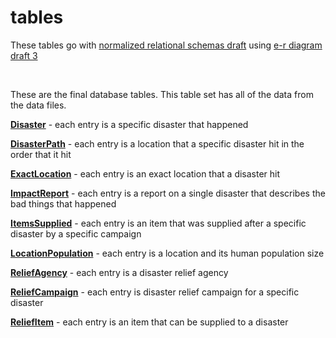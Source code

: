 # tables

These tables go with [normalized relational schemas draft][1] using [e-r diagram draft 3][2]

<br>

These are the final database tables. This table set has all of the data from the data files.

[**Disaster**](Disaster.csv) - each entry is a specific disaster that happened

[**DisasterPath**](DisasterPath.csv) - each entry is a location that a specific disaster hit in the order that it hit

[**ExactLocation**](ExactLocation.csv) - each entry is an exact location that a disaster hit

[**ImpactReport**](ImpactReport.csv) - each entry is a report on a single disaster that describes the bad things that happened

[**ItemsSupplied**](ItemsSupplied.csv) - each entry is an item that was supplied after a specific disaster by a specific campaign

[**LocationPopulation**](LocationPopulation.csv) - each entry is a location and its human population size

[**ReliefAgency**](ReliefAgency.csv) - each entry is a disaster relief agency

[**ReliefCampaign**](ReliefCampaign.csv) - each entry is disaster relief campaign for a specific disaster

[**ReliefItem**](ReliefItem.csv) - each entry is an item that can be supplied to a disaster

[1]: ../../design%20diagrams/normalized%20relational%20schemas%20draft.md
[2]: ../../design%20diagrams/e-r%20diagram%20draft%203.jpg
